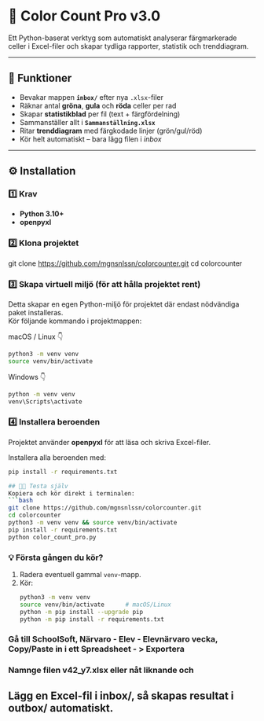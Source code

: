 # 🧮 Color Count Pro v3.0
Ett Python-baserat verktyg som automatiskt analyserar färgmarkerade celler i Excel-filer och skapar tydliga rapporter, statistik och trenddiagram.

---

## 🚀 Funktioner
- Bevakar mappen **`inbox/`** efter nya `.xlsx`-filer  
- Räknar antal **gröna**, **gula** och **röda** celler per rad  
- Skapar **statistikblad** per fil (text + färgfördelning)  
- Sammanställer allt i **`Sammanställning.xlsx`**  
- Ritar **trenddiagram** med färgkodade linjer (grön/gul/röd)  
- Kör helt automatiskt – bara lägg filen i *inbox*  

---

## ⚙️ Installation

### 1️⃣ Krav
- **Python 3.10+**
- **openpyxl**

### 2️⃣ Klona projektet
git clone https://github.com/mgnsnlssn/colorcounter.git
cd colorcounter


### 3️⃣ Skapa virtuell miljö (för att hålla projektet rent)

Detta skapar en egen Python-miljö för projektet där endast nödvändiga paket installeras.  
Kör följande kommando i projektmappen:

macOS / Linux 👇
```bash
python3 -m venv venv
source venv/bin/activate
```
Windows 👇
```bash
python -m venv venv
venv\Scripts\activate
```
### 4️⃣ Installera beroenden
Projektet använder **openpyxl** för att läsa och skriva Excel-filer.

Installera alla beroenden med:
```bash
pip install -r requirements.txt

## 🧑‍💻 Testa själv
Kopiera och kör direkt i terminalen:
```bash
git clone https://github.com/mgnsnlssn/colorcounter.git
cd colorcounter
python3 -m venv venv && source venv/bin/activate
pip install -r requirements.txt
python color_count_pro.py
```
### 💡 Första gången du kör?

1. Radera eventuell gammal `venv`-mapp.
2. Kör:
   ```bash
   python3 -m venv venv
   source venv/bin/activate      # macOS/Linux
   python -m pip install --upgrade pip
   python -m pip install -r requirements.txt

### Gå till SchoolSoft, Närvaro - Elev - Elevnärvaro vecka, Copy/Paste in i ett Spreadsheet - > Exportera
### Namnge filen v42_y7.xlsx eller nåt liknande och 
## Lägg en Excel-fil i inbox/, så skapas resultat i outbox/ automatiskt.


